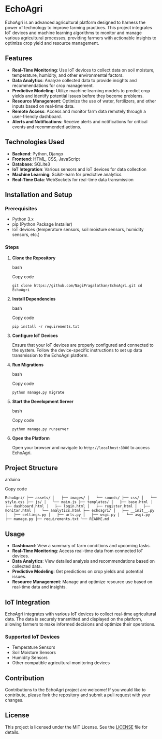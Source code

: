 # EchoAgri

EchoAgri is an advanced agricultural platform designed to harness the power of technology to improve farming practices. This project integrates IoT devices and machine learning algorithms to monitor and manage various agricultural processes, providing farmers with actionable insights to optimize crop yield and resource management.

## Features

- **Real-Time Monitoring**: Use IoT devices to collect data on soil moisture, temperature, humidity, and other environmental factors.
- **Data Analytics**: Analyze collected data to provide insights and recommendations for crop management.
- **Predictive Modeling**: Utilize machine learning models to predict crop yields and identify potential issues before they become problems.
- **Resource Management**: Optimize the use of water, fertilizers, and other inputs based on real-time data.
- **Remote Access**: Access and monitor farm data remotely through a user-friendly dashboard.
- **Alerts and Notifications**: Receive alerts and notifications for critical events and recommended actions.

## Technologies Used

- **Backend**: Python, Django
- **Frontend**: HTML, CSS, JavaScript
- **Database**: SQLite3
- **IoT Integration**: Various sensors and IoT devices for data collection
- **Machine Learning**: Scikit-learn for predictive analytics
- **Real-Time Data**: WebSockets for real-time data transmission

## Installation and Setup

### Prerequisites

- Python 3.x
- pip (Python Package Installer)
- IoT devices (temperature sensors, soil moisture sensors, humidity sensors, etc.)

### Steps

1. **Clone the Repository**
    
    bash
    
    Copy code
    
    `git clone https://github.com/NagiPragalathan/EchoAgri.git
    cd EchoAgri` 
    
2. **Install Dependencies**
    
    bash
    
    Copy code
    
    `pip install -r requirements.txt` 
    
3. **Configure IoT Devices**
    
    Ensure that your IoT devices are properly configured and connected to the system. Follow the device-specific instructions to set up data transmission to the EchoAgri platform.
    
4. **Run Migrations**
    
    bash
    
    Copy code
    
    `python manage.py migrate` 
    
5. **Start the Development Server**
    
    bash
    
    Copy code
    
    `python manage.py runserver` 
    
6. **Open the Platform**
    
    Open your browser and navigate to `http://localhost:8000` to access EchoAgri.
    

## Project Structure

arduino

Copy code

`EchoAgri/
├── assets/
│   ├── images/
│   └── sounds/
├── css/
│   └── style.css
├── js/
│   └── main.js
├── templates/
│   ├── base.html
│   ├── dashboard.html
│   ├── login.html
│   ├── register.html
│   ├── monitor.html
│   └── analytics.html
├── echoagri/
│   ├── __init__.py
│   ├── settings.py
│   ├── urls.py
│   ├── wsgi.py
│   └── asgi.py
├── manage.py
├── requirements.txt
└── README.md` 

## Usage

- **Dashboard**: View a summary of farm conditions and upcoming tasks.
- **Real-Time Monitoring**: Access real-time data from connected IoT devices.
- **Data Analytics**: View detailed analysis and recommendations based on collected data.
- **Predictive Modeling**: Get predictions on crop yields and potential issues.
- **Resource Management**: Manage and optimize resource use based on real-time data and insights.

## IoT Integration

EchoAgri integrates with various IoT devices to collect real-time agricultural data. The data is securely transmitted and displayed on the platform, allowing farmers to make informed decisions and optimize their operations.

### Supported IoT Devices

- Temperature Sensors
- Soil Moisture Sensors
- Humidity Sensors
- Other compatible agricultural monitoring devices

## Contribution

Contributions to the EchoAgri project are welcome! If you would like to contribute, please fork the repository and submit a pull request with your changes.

## License

This project is licensed under the MIT License. See the [LICENSE](https://chatgpt.com/c/LICENSE) file for details.
